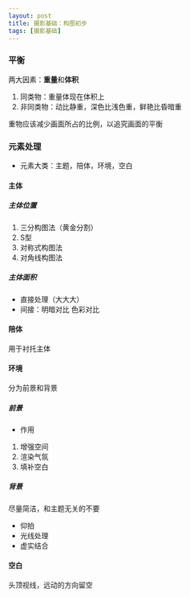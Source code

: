 ```yaml
---
layout: post
title: 摄影基础：构图初步
tags: [摄影基础]
---
```

### 平衡
两大因素：**重量**和**体积**
1. 同类物：重量体现在体积上
2. 非同类物：动比静重，深色比浅色重，鲜艳比昏暗重

重物应该减少画面所占的比例，以追究画面的平衡
### 元素处理
- 元素大类：主题，陪体，环境，空白
#### 主体
##### 主体位置
1. 三分构图法（黄金分割）
2. S型
3. 对称式构图法
4. 对角线构图法
##### 主体面积
- 直接处理（大大大）
- 间接：明暗对比 色彩对比
#### 陪体 
用于衬托主体
#### 环境
分为前景和背景
##### 前景
- 作用
1. 增强空间
2. 渲染气氛
3. 填补空白
##### 背景
尽量简洁，和主题无关的不要
- 仰拍
- 光线处理
- 虚实结合
#### 空白
头顶视线，远动的方向留空